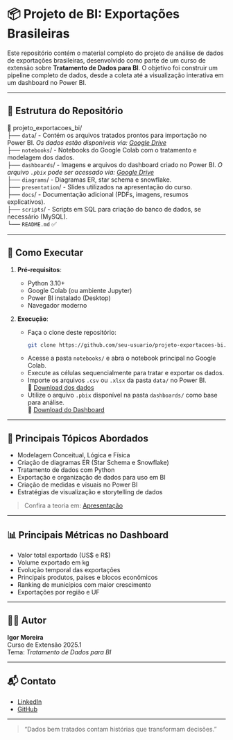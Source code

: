 # 📦 Projeto de BI: Exportações Brasileiras

Este repositório contém o material completo do projeto de análise de dados de exportações brasileiras, desenvolvido como parte de um curso de extensão sobre **Tratamento de Dados para BI**. O objetivo foi construir um pipeline completo de dados, desde a coleta até a visualização interativa em um dashboard no Power BI.

---

## 📁 Estrutura do Repositório

📂 projeto_exportacoes_bi/  
├── `data`/              - Contém os arquivos tratados prontos para importação no Power BI. *Os dados estão disponíveis via: [Google Drive](https://drive.google.com/drive/folders/1NFBguB2NEaWcj4lf_4z8fW8kucXJtr23?usp=drive_link)*  
├── `notebooks`/         - Notebooks do Google Colab com o tratamento e modelagem dos dados.  
├── `dashboards`/        - Imagens e arquivos do dashboard criado no Power BI. *O arquivo `.pbix` pode ser acessado via: [Google Drive](https://drive.google.com/drive/folders/1BpxZA3IE3x-N-XFYmUPfPUK_tWwUYPE6?usp=drive_link)*  
├── `diagrams`/          - Diagramas ER, star schema e snowflake.  
├── `presentation`/      - Slides utilizados na apresentação do curso.  
├── `docs`/              - Documentação adicional (PDFs, imagens, resumos explicativos).  
├── `scripts`/           - Scripts em SQL para criação do banco de dados, se necessário (MySQL).  
└── `README.md` ✅  

---

## 🚀 Como Executar

1. **Pré-requisitos**:
   - Python 3.10+
   - Google Colab (ou ambiente Jupyter)
   - Power BI instalado (Desktop)
   - Navegador moderno

2. **Execução**:
   - Faça o clone deste repositório:
     ```bash
     git clone https://github.com/seu-usuario/projeto-exportacoes-bi.git
     ```
   - Acesse a pasta `notebooks/` e abra o notebook principal no Google Colab.
   - Execute as células sequencialmente para tratar e exportar os dados.
   - Importe os arquivos `.csv` ou `.xlsx` da pasta `data/` no Power BI.  
     🔗 [Download dos dados](https://drive.google.com/drive/folders/1NFBguB2NEaWcj4lf_4z8fW8kucXJtr23?usp=drive_link)
   - Utilize o arquivo `.pbix` disponível na pasta `dashboards/` como base para análise.  
     🔗 [Download do Dashboard](https://drive.google.com/drive/folders/1BpxZA3IE3x-N-XFYmUPfPUK_tWwUYPE6?usp=drive_link)

---

## 🧠 Principais Tópicos Abordados

- Modelagem Conceitual, Lógica e Física
- Criação de diagramas ER (Star Schema e Snowflake)
- Tratamento de dados com Python
- Exportação e organização de dados para uso em BI
- Criação de medidas e visuais no Power BI
- Estratégias de visualização e storytelling de dados

> Confira a teoria em: [Apresentação](https://github.com/IgorMoriera/AULA-4_Tratamento-de-Dados-para-BI/tree/main/presentation)

---

## 📊 Principais Métricas no Dashboard

- Valor total exportado (US$ e R$)
- Volume exportado em kg
- Evolução temporal das exportações
- Principais produtos, países e blocos econômicos
- Ranking de municípios com maior crescimento
- Exportações por região e UF

---

## 👨‍🏫 Autor

**Igor Moreira**  
Curso de Extensão 2025.1  
Tema: *Tratamento de Dados para BI*

---

## 📬 Contato

- [LinkedIn](https://www.linkedin.com/in/igors-moreira/)
- [GitHub](https://github.com/IgorMoriera)

---

> “Dados bem tratados contam histórias que transformam decisões.”
